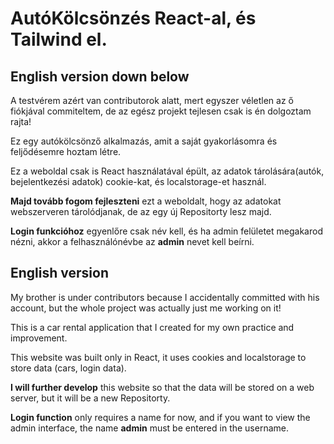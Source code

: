 # AutóKölcsönzés React-al, és Tailwind el.

## English version down below

A testvérem azért van contributorok alatt, mert egyszer véletlen az ő fiókjával commiteltem, de az egész projekt tejlesen csak is én dolgoztam rajta!

Ez egy autókölcsönző alkalmazás, amit a saját gyakorlásomra és feljődésemre hoztam létre.

Ez a weboldal csak is React használatával épült, az adatok tárolására(autók, bejelentkezési adatok) cookie-kat, és localstorage-et használ.

**Majd tovább fogom fejleszteni** ezt a weboldalt, hogy az adatokat webszerveren tárolódjanak, de az egy új Repositorty lesz majd.

**Login funkcióhoz** egyenlőre csak név kell,
és ha admin felületet megakarod nézni, akkor a felhasználónévbe az **admin** nevet kell beírni.

## English version

My brother is under contributors because I accidentally committed with his account, but the whole project was actually just me working on it!

This is a car rental application that I created for my own practice and improvement.

This website was built only in React, it uses cookies and localstorage to store data (cars, login data).

**I will further develop** this website so that the data will be stored on a web server, but it will be a new Repositorty.

**Login function** only requires a name for now,
and if you want to view the admin interface, the name **admin** must be entered in the username.
